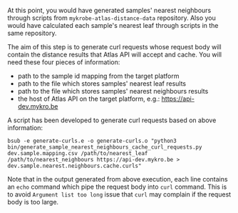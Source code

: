 At this point, you would have generated samples' nearest neighbours through scripts from
`mykrobe-atlas-distance-data` repository. Also you would have calculated each sample's
nearest leaf through scripts in the same repository.

The aim of this step is to generate curl requests whose request body will contain the distance
results that Atlas API will accept and cache. You will need these four pieces of information:

- path to the sample id mapping from the target platform
- path to the file which stores samples' nearest leaf results
- path to the file which stores samples' nearest neighbours results
- the host of Atlas API on the target platform, e.g.: https://api-dev.mykro.be

A script has been developed to generate curl requests based on above information:
```
bsub -e generate-curls.e -o generate-curls.o "python3 bin/generate_sample_nearest_neighbours_cache_curl_requests.py dev.sample.mapping.csv /path/to/nearest_leaf /path/to/nearest_neighbours https://api-dev.mykro.be > dev.sample.nearest.neighbours.cache.curls"
```

Note that in the output generated from above execution, each line contains an `echo` command
which pipe the request body into `curl` command. This is to avoid `Argument list too long`
issue that `curl` may complain if the request body is too large.
